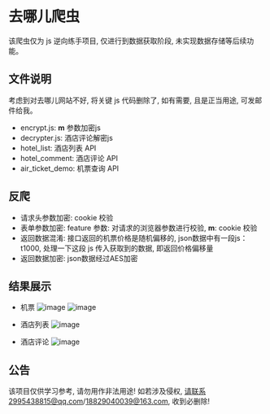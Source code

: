 # 去哪儿爬虫

该爬虫仅为 js 逆向练手项目, 仅进行到数据获取阶段, 未实现数据存储等后续功能。

文件说明
--------

考虑到对去哪儿网站不好, 将关键 js 代码删除了, 如有需要, 且是正当用途, 可发邮件给我。
* encrypt.js: __m__ 参数加密js
* decrypter.js: 酒店评论解密js
* hotel_list: 酒店列表 API
* hotel_comment: 酒店评论 API
* air_ticket_demo: 机票查询 API

反爬
--------

* 请求头参数加密: cookie 校验
* 表单参数加密: feature 参数: 对请求的浏览器参数进行校验, __m__: cookie 校验
* 返回数据混淆: 接口返回的机票价格是随机偏移的, json数据中有一段js：t1000, 处理一下这段 js 传入获取到的数据, 即返回价格偏移量
* 返回数据加密: json数据经过AES加密

结果展示
--------

* 机票
![image](https://github.com/Esbiya/Qunar/blob/master/view/1.png)
![image](https://github.com/Esbiya/Qunar/blob/master/view/2.png)

* 酒店列表
![image](https://github.com/Esbiya/Qunar/blob/master/view/3.png)

* 酒店评论
![image](https://github.com/Esbiya/Qunar/blob/master/view/4.png)

公告
--------

该项目仅供学习参考, 请勿用作非法用途! 如若涉及侵权, 请联系2995438815@qq.com/18829040039@163.com, 收到必删除! 